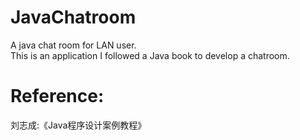 # JavaChatroom
A java chat room for LAN user.   
This is an application I followed a Java book to develop a chatroom.


# Reference:
  刘志成:《Java程序设计案例教程》
